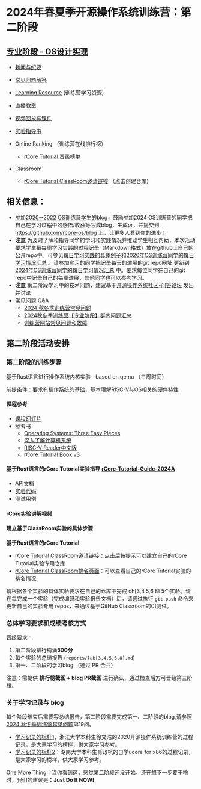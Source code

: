 
# 2024年春夏季开源操作系统训练营：第二阶段

## [专业阶段 - OS设计实现](https://opencamp.cn/os2edu/camp/2024fall/stage/2)

- [新闻与纪要](./news.md)
- [常见问题解答](./QA.md)
- [Learning Resource](./relatedinfo.md) (训练营学习资源)
- [直播教室](https://opencamp.cn/os2edu/camp/2024fall/stage/2)
- [视频回放与课件](https://opencamp.cn/os2edu/camp/2024fall/stage/2?tab=video)
- [实验指导书](https://learningos.cn/rCore-Camp-Guide-2024A/)

- Online Ranking （训练营在线排行榜）
  - [rCore Tutorial 晋级榜单](https://opencamp.cn/os2edu/camp/2024fall/stage/2?tab=rank)
- Classroom
  - [rCore Tutorial ClassRoom邀请链接](https://classroom.github.com/a/XCCbdobQ) （点击创建仓库）


## 相关信息：

- [参加2020--2022 OS训练营学生的blog](https://rcore-os.github.io/blog/)，鼓励参加2024 OS训练营的同学把自己在学习过程中的感悟/收获等写成blog，生成pr，并提交到 <https://github.com/rcore-os/blog> 上，让更多人看到你的进步！
- **注意** 为及时了解和指导同学的学习和实践情况并推动学生相互帮助，本次活动要求学生把每周学习实践的过程记录（Markdown格式）放在github上自己的公开repo中。可参见[每日学习实践的具体例子](https://github.com/GCYYfun/DailySchedule)和[2020年OS训练营同学的每日学习情况汇总](https://github.com/rcore-os/rCore-Tutorial/issues/18 ) 。请参加实习的同学把记录每天的进展的git repo网址 更新到[2024年OS训练营同学的每日学习情况汇总](https://github.com/LearningOS/rust-based-os-comp2023/issues/200) 中。要求每位同学在自己的git repo中记录自己的每周进展，其他同学也可以参考学习。
- **注意** 第二阶段学习中的技术问题，建议基于[开源操作系统社区-问答论坛](https://opencamp.cn/os2edu/bbs) 发出并讨论
- 常见问题 Q&A
    - [2024 秋冬季训练营常见问题](https://opencamp.cn/os2edu/bbs/1382)
    - [2024秋冬季训练营【专业阶段】群内问题汇总](https://opencamp.cn/os2edu/bbs/1396)
    - [训练营网站常见问题和故障](https://opencamp.cn/os2edu/bbs/1386)


## 第二阶段活动安排

### 第二阶段的训练步骤

基于Rust语言进行操作系统内核实验--based on qemu （三周时间）

前提条件：要求有操作系统的基础，基本理解RISC-V与OS相关的硬件特性

#### 课程参考
- [课程幻灯片](https://www.yuque.com/docs/share/4c39608f-3051-4445-96ca-f3c018cb96c7)
- 参考书
  - [Operating Systems: Three Easy Pieces](https://pages.cs.wisc.edu/~remzi/OSTEP/)
  - [深入了解计算机系统](https://hansimov.gitbook.io/csapp/)
  - [RISC-V Reader中文版](http://riscvbook.com/chinese/RISC-V-Reader-Chinese-v2p1.pdf)
  - [rCore Tutorial Book v3](https://learningos.github.io/rCore-Tutorial-Book-v3/)

#### 基于Rust语言的rCore Tutorial实验指导 [rCore-Tutorial-Guide-2024A](https://learningos.github.io/rCore-Tutorial-Guide-2024A/)
- [API文档](https://github.com/LearningOS/rCore-Tutorial-Guide-2024A/#os-api-docs-of-rcore-tutorial-code-2022s) 
- [实验代码](https://github.com/LearningOS/rCore-Tutorial-Code-2024A)
- [测试用例](https://github.com/LearningOS/rCore-Tutorial-Test-2024A)


#### [rCore实验讲解视频](https://www.yuque.com/docs/share/1b5b9260-8a80-4427-a612-78ec72b37e5f)

#### 建立基于ClassRoom实验的具体步骤

**基于Rust语言的rCore Tutorial**
- [rCore Tutorial ClassRoom邀请链接](https://classroom.github.com/a/XCCbdobQ)：点击后按提示可以建立自己的rCore Tutorial实验专用仓库
- [rCore Tutorial ClassRoom排名页面](https://opencamp.cn/os2edu/camp/2024fall/stage/2?tab=rank)：可以查看自己的rCore Tutorial实验的排名情况

请根据各个实验的具体实验要求在自己的仓库中完成 ch[3,4,5,6,8] 5个实验。请在每完成一个实验（完成编码和实验报告文档）后，请通过执行 `git push` 命令来更新自己的实验专用 repos，来通过基于GitHub Classroom的CI测试。

### 总体学习要求和成绩考核方式

晋级要求：
1. 第二阶段排行榜满**500分**
2. 每个实验的总结报告 (`reports/lab[3,4,5,6,8].md`)
3. 第一、二阶段的学习blog （通过 PR 合并）

注意：需提供 **排行榜截图 + blog PR截图** 进行确认，通过检查后方可晋级第三阶段。

### 关于学习记录与 blog

每个阶段结束后需要写总结报告，第二阶段需要完成第一、二阶段的blog,请参照[2024 秋冬季训练营常见问题](https://opencamp.cn/os2edu/bbs/1382)第19问。

- [学习记录的标杆1](https://github.com/LearningOS/record)，浙江大学本科生徐文浩的2020开源操作系统训练营的过程记录，是大家学习的榜样，供大家学习参考。
- [学习记录的标杆2](https://kiprey.github.io/tags/uCore/)：湖南大学本科生肖政杭的自学ucore for x86的过程记录，是大家学习的榜样，供大家学习参考。

One More Thing：当你看到这，感觉第二阶段还没开始，还在想下一步要干啥时，我们的建议是：**Just Do It NOW!**
